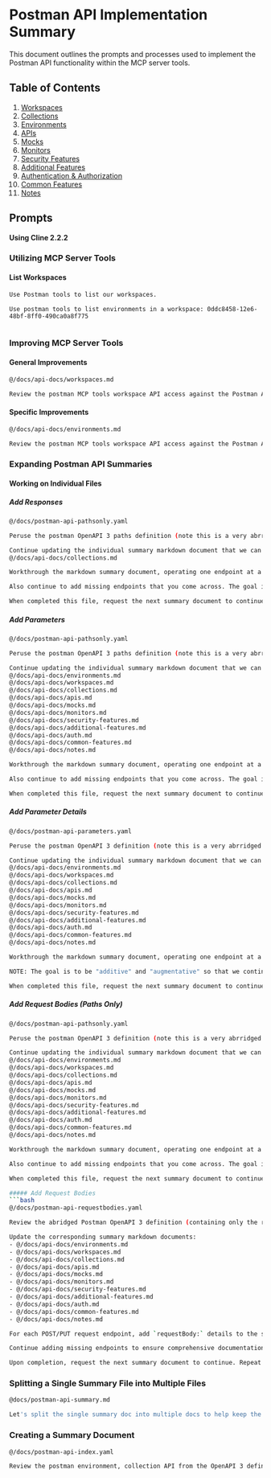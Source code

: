 # Postman API Implementation Summary

This document outlines the prompts and processes used to implement the Postman API functionality within the MCP server tools.

## Table of Contents

1. [Workspaces](workspaces.md)
2. [Collections](collections.md)
3. [Environments](environments.md)
4. [APIs](apis.md)
5. [Mocks](mocks.md)
6. [Monitors](monitors.md)
7. [Security Features](security-features.md)
8. [Additional Features](additional-features.md)
9. [Authentication & Authorization](auth.md)
10. [Common Features](common-features.md)
11. [Notes](notes.md)

## Prompts

**Using Cline 2.2.2**

### Utilizing MCP Server Tools

#### List Workspaces
```bash
Use Postman tools to list our workspaces.
```

```
Use postman tools to list environments in a workspace: 0ddc8458-12e6-48bf-8ff0-490ca0a8f775


```

### Improving MCP Server Tools

#### General Improvements
```bash
@/docs/api-docs/workspaces.md

Review the postman MCP tools workspace API access against the Postman API summary. Make corrections in our implementation.

```

#### Specific Improvements
```bash
@/docs/api-docs/environments.md

Review the postman MCP tools workspace API access against the Postman API summary. Make corrections in our implementation, paying particular attention to the request parameter naming and values.
```

### Expanding Postman API Summaries

#### Working on Individual Files

##### Add Responses
```bash
@/docs/postman-api-pathsonly.yaml

Peruse the postman OpenAPI 3 paths definition (note this is a very abrridged version of the full document, containing just the paths objects), this time to add the expected response references and associated http status (e.g. 200 '#/components/responses/getAccounts').

Continue updating the individual summary markdown document that we can use later on to cross-check against our tool implementations:
@/docs/api-docs/collections.md

Workthrough the markdown summary document, operating one endpoint at a time, updating its documentation based on the contents of the pathsonly file. Each request endpoint in the pathsonly OpenAPI 3 definition document should have a list of `responses:`. Those are the details we want to add to the summary markdown doc.

Also continue to add missing endpoints that you come across. The goal is to be "additive" and "augmentative" so that we continually add and correct details each time we review. Do not remove details or re-summarize existing content.

When completed this file, request the next summary document to continue with. Keep doing this until I say stop or you get bored.
```

##### Add Parameters
```bash
@/docs/postman-api-pathsonly.yaml

Peruse the postman OpenAPI 3 paths definition (note this is a very abrridged version of the full document, containing just the paths objects), this time to add the expected parameters references and associated http status (e.g. '#/components/parameters/workspaceQuery').

Continue updating the individual summary markdown document that we can use later on to cross-check against our tool implementations:
@/docs/api-docs/environments.md
@/docs/api-docs/workspaces.md
@/docs/api-docs/collections.md
@/docs/api-docs/apis.md
@/docs/api-docs/mocks.md
@/docs/api-docs/monitors.md
@/docs/api-docs/security-features.md
@/docs/api-docs/additional-features.md
@/docs/api-docs/auth.md
@/docs/api-docs/common-features.md
@/docs/api-docs/notes.md

Workthrough the markdown summary document, operating one endpoint at a time, updating its documentation based on the contents of the definition file. Each request endpoint in the pathsonly OpenAPI 3 definition document should have a list of `parameters:`. Those are the details we want to add to the summary markdown doc.

Also continue to add missing endpoints that you come across. The goal is to be "additive" and "augmentative" so that we continually add and correct details each time we review. Do not remove details or re-summarize existing content.

When completed this file, request the next summary document to continue with. Keep doing this until I say stop or you get bored.
```

##### Add Parameter Details
```bash
@/docs/postman-api-parameters.yaml

Peruse the postman OpenAPI 3 definition (note this is a very abrridged version of the full document, containing just the parameters objects), this time to add parameter details by matching the parameter name (e.g. The workspaceQuery in '#/components/parameters/workspaceQuery').

Continue updating the individual summary markdown document that we can use later on to cross-check against our tool implementations:
@/docs/api-docs/environments.md
@/docs/api-docs/workspaces.md
@/docs/api-docs/collections.md
@/docs/api-docs/apis.md
@/docs/api-docs/mocks.md
@/docs/api-docs/monitors.md
@/docs/api-docs/security-features.md
@/docs/api-docs/additional-features.md
@/docs/api-docs/auth.md
@/docs/api-docs/common-features.md
@/docs/api-docs/notes.md

Workthrough the markdown summary document, operating one endpoint at a time, updating its documentation based on the contents of the definition file.

NOTE: The goal is to be "additive" and "augmentative" so that we continually add and correct details each time we review. Do not remove details or re-summarize existing content.

When completed this file, request the next summary document to continue with. Keep doing this until I say stop or you get bored.
```

##### Add Request Bodies (Paths Only)
```bash
@/docs/postman-api-pathsonly.yaml

Peruse the postman OpenAPI 3 definition (note this is a very abrridged version of the full document, containing just the paths objects), this time to augment the POST/PUT requests with body content add parameter details by matching the parameter name (e.g. The workspaceQuery in '#/components/requestBodies/updateEnvironment').

Continue updating the individual summary markdown document that we can use later on to cross-check against our tool implementations:
@/docs/api-docs/environments.md
@/docs/api-docs/workspaces.md
@/docs/api-docs/collections.md
@/docs/api-docs/apis.md
@/docs/api-docs/mocks.md
@/docs/api-docs/monitors.md
@/docs/api-docs/security-features.md
@/docs/api-docs/additional-features.md
@/docs/api-docs/auth.md
@/docs/api-docs/common-features.md
@/docs/api-docs/notes.md

Workthrough the markdown summary document, operating one endpoint at a time, updating its documentation based on the contents of the definition file. Each POST/PUT/etc request endpoint in the pathsonly OpenAPI 3 definition document should have at least one `requestBody:`. Those are the details we want to add to the summary markdown doc.

Also continue to add missing endpoints that you come across. The goal is to be "additive" and "augmentative" so that we continually add and correct details each time we review. Do not remove details or re-summarize existing content.

When completed this file, request the next summary document to continue with. Keep doing this until I say stop or you get bored.

##### Add Request Bodies
```bash
@/docs/postman-api-requestbodies.yaml

Review the abridged Postman OpenAPI 3 definition (containing only the requestBody objects) to augment POST/PUT requests with body content by matching request body names (e.g., `updateEnvironment` in '#/components/requestBodies/updateEnvironment').

Update the corresponding summary markdown documents:
- @/docs/api-docs/environments.md
- @/docs/api-docs/workspaces.md
- @/docs/api-docs/collections.md
- @/docs/api-docs/apis.md
- @/docs/api-docs/mocks.md
- @/docs/api-docs/monitors.md
- @/docs/api-docs/security-features.md
- @/docs/api-docs/additional-features.md
- @/docs/api-docs/auth.md
- @/docs/api-docs/common-features.md
- @/docs/api-docs/notes.md

For each POST/PUT request endpoint, add `requestBody:` details to the summary markdown based on the definition file.

Continue adding missing endpoints to ensure comprehensive documentation. Maintain an additive and augmentative approach without removing existing content.

Upon completion, request the next summary document to continue. Repeat until instructed to stop.
```

### Splitting a Single Summary File into Multiple Files
```bash
@docs/postman-api-summary.md

Let's split the single summary doc into multiple docs to help keep the size manageable. Create a new directory under docs/ and split the content at the `##` header level (e.g. "## Workspaces" is one document)
```

### Creating a Summary Document
```bash
@/docs/postman-api-index.yaml

Review the postman environment, collection API from the OpenAPI 3 definition. Make a summary document that we can use to cross-check against our tool implementations (This implementation covers the basic Postman API functionality in MCP)
```
